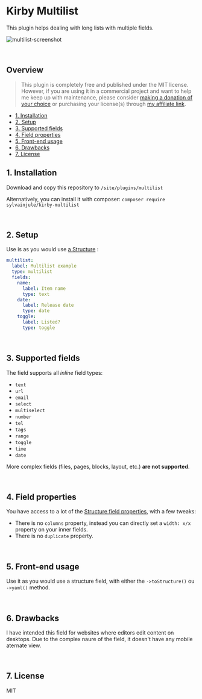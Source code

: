 # Kirby Multilist

This plugin helps dealing with long lists with multiple fields.

![multilist-screenshot](https://user-images.githubusercontent.com/14079751/110128561-3967cd00-7dc7-11eb-96cd-f8522de39f8b.png)

<br/>

## Overview

> This plugin is completely free and published under the MIT license. However, if you are using it in a commercial project and want to help me keep up with maintenance, please consider [making a donation of your choice](https://paypal.me/sylvainjl) or purchasing your license(s) through [my affiliate link](https://a.paddle.com/v2/click/1129/36369?link=1170).

- [1. Installation](#1-installation)
- [2. Setup](#2-setup)
- [3. Supported fields](#3-field-types)
- [4. Field properties](#4-field-properties)
- [5. Front-end usage](#5-front-end-usage)
- [6. Drawbacks](#6-drawbacks)
- [7. License](#7-license)

## 1. Installation

Download and copy this repository to ```/site/plugins/multilist```

Alternatively, you can install it with composer: ```composer require sylvainjule/kirby-multilist```

<br/>

## 2. Setup

Use is as you would use [a Structure](https://getkirby.com/docs/reference/panel/fields/structure) :

```yaml
multilist:
  label: Multilist example
  type: multilist
  fields:
    name:
      label: Item name
      type: text
    date:
      label: Release date
      type: date
    toggle:
      label: Listed?
      type: toggle
```

<br/>

## 3. Supported fields

The field supports all *inline* field types:

- `text`
- `url`
- `email`
- `select`
- `multiselect`
- `number`
- `tel`
- `tags`
- `range`
- `toggle`
- `time`
- `date`

More complex fields (files, pages, blocks, layout, etc.) **are not supported**.

<br/>

## 4. Field properties

You have access to a lot of the [Structure field properties](https://getkirby.com/docs/reference/panel/fields/structure#field-properties), with a few tweaks:

- There is no `columns` property, instead you can directly set a `width: x/x` property on your inner fields.
- There is no `duplicate` property.

<br/>

## 5. Front-end usage

Use it as you would use a structure field, with either the `->toStructure()` ou `->yaml()` method.

<br/>

## 6. Drawbacks

I have intended this field for websites where editors edit content on desktops. Due to the complex naure of the field, it doesn't have any mobile aternate view.

<br/>

## 7. License

MIT
